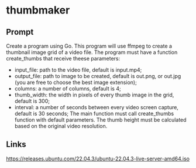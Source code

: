 # thumbmaker

## Prompt

Create a program using Go.
This program will use ffmpeg to create a thumbnail image grid of a video file.
The program must have a function create_thumbs that receive theese parameters:
- input_file: path to the video file, default is input.mp4;
- output_file: path to image to be created, default is out.png, or out.jpg (you are free to choose the best image extension);
- columns: a number of columns, default is 4;
- thumb_width: the width in pixels of every thumb image in the grid, default is 300; 
- interval: a number of seconds between every video screen capture, default is 30 seconds;
The main function must call create_thumbs function with default parameters.
The thumb height must be calculated based on the original video resolution.
 
## Links

https://releases.ubuntu.com/22.04.3/ubuntu-22.04.3-live-server-amd64.iso
